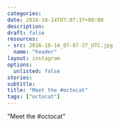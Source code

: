 ```yaml
---
categories:
date: 2016-10-14T07:07:37+00:00
description:
draft: false
resources:
- src: 2016-10-14_07-07-37_UTC.jpg
  name: "header"
layout: instagram
options:
  unlisted: false
stories:
subtitle:
title: "Meet the #octocat"
tags: ["octocat"]
---
```


"Meet the #octocat"
